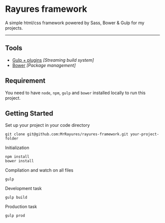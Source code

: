 # Rayures framework

A simple html/css framework powered by Sass, Bower & Gulp for my projects.

- - -

## Tools

- [Gulp + plugins](http://gulpjs.com/) *[Streaming build system]*
- [Bower](http://bower.io/) *[Package management]*

## Requirement

You need to have `node`, `npm`, `gulp` and `bower` installed locally to run this project.

## Getting Started

Set up your project in your code directory

    git clone git@github.com:MrRayures/rayures-framework.git your-project-folder

Initialization

    npm install
    bower install

Compilation and watch on all files

    gulp

Development task 

    gulp build

Production task 

    gulp prod

